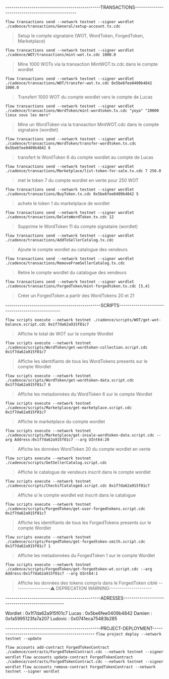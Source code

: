 -----------------------------------------------TRANSACTIONS-------------------------------------------------

`flow transactions send --network testnet --signer wordlet ./cadence/transactions/General/setup-account.tx.cdc`
> Setup le compte signataire (WOT, WordToken, ForgedToken, Marketplace)

`flow transactions send --network testnet --signer wordlet ./cadence/WOT/transactions/mint-wot.tx.cdc 1000.0`
> Mine 1000 WOTs via la transaction MintWOT.tx.cdc dans le compte wordlet

`flow transactions send --network testnet --signer wordlet ./cadence/transactions/WOT/transfer-wot.tx.cdc 0x5be6fee0409b4842 1000.0`
> Transfert 1000 WOT du compte wordlet vers le compte de Lucas

`flow transactions send --network testnet --signer wordlet ./cadence/transactions/WordToken/mint-wordtoken.tx.cdc "yoya" "20000 lieux sous les mers"`
> Mine un WordToken via la transaction MintWOT.cdc dans le compte signataire (wordlet)

`flow transactions send --network testnet --signer wordlet ./cadence/transactions/WordToken/transfer-wordtoken.tx.cdc 0x5be6fee0409b4842 6`
> transfert le WordToken 6 du compte wordlet au compte de Lucas

`flow transactions send --network testnet --signer wordlet ./cadence/transactions/Marketplace/list-token-for-sale.tx.cdc 7 250.0`
> met le token 7 du compte wordlet en vente pour 250 WOT

`flow transactions send --network testnet --signer wordlet ./cadence/transactions/BuyToken.tx.cdc 0x5be6fee0409b4842 5`
> achete le token 1 du marketplace de wordlet

`flow transactions send --network testnet --signer wordlet ./cadence/transactions/DeleteWordToken.tx.cdc 12`
> Supprime le WordToken 11 du compte signataire (wordlet)

`flow transactions send --network testnet --signer wordlet ./cadence/transactions/AddToSellerCatalog.tx.cdc`
> Ajoute le compte wordlet au catalogue des vendeurs

`flow transactions send --network testnet --signer wordlet ./cadence/transactions/RemoveFromSellerCatalog.tx.cdc`
> Retire le compte wordlet du catalogue des vendeurs

`flow transactions send --network testnet --signer wordlet ./cadence/transactions/ForgedToken/mint-forgedtoken.tx.cdc [5,4]`
> Créer un ForgedToken a partir des WordTokens 20 et 21

-----------------------------------------------SCRIPTS-------------------------------------------------

`flow scripts execute --network testnet ./cadence/scripts/WOT/get-wot-balance.script.cdc 0x1f7da62a915f01c7`
> Affiche le total de WOT sur le compte Wordlet

`flow scripts execute --network testnet ./cadence/scripts/WordToken/get-wordtoken-collection.script.cdc 0x1f7da62a915f01c7`
> Affiche les identifiants de tous les WordTokens presents sur le compte Wordlet

`flow scripts execute --network testnet ./cadence/scripts/WordToken/get-wordtoken-data.script.cdc 0x1f7da62a915f01c7 6`
> Affiche les metadonnées du WordToken 6 sur le compte Wordlet

`flow scripts execute --network testnet ./cadence/scripts/Marketplace/get-marketplace.script.cdc 0x1f7da62a915f01c7`
> Affiche le marketplace du compte wordlet

`flow scripts execute --network testnet ./cadence/scripts/Marketplace/get-insale-wordtoken-data.script.cdc --arg Address:0x1f7da62a915f01c7 --arg UInt64:20`
> Affiche les données WordToken 20 du compte wordlet en vente

`flow scripts execute --network testnet ./cadence/scripts/GetSellerCatalog.script.cdc`
> Affiche le catalogue de vendeurs inscrit dans le compte wordlet

`flow scripts execute --network testnet ./cadence/scripts/CheckifCataloged.script.cdc 0x1f7da62a915f01c7`
> Affiche si le compte wordlet est inscrit dans le catalogue

`flow scripts execute --network testnet ./cadence/scripts/ForgedToken/get-user-forgedtokens.script.cdc 0x1f7da62a915f01c7`
> Affiche les identifiants de tous les ForgedTokens presents sur le compte Wordlet

`flow scripts execute --network testnet ./cadence/scripts/ForgedToken/get-forgedtoken-smith.script.cdc 0x1f7da62a915f01c7 1`
> Affiche les metadonnées du ForgedToken 1 sur le compte Wordlet

`flow scripts execute --network testnet ./cadence/scripts/ForgedToken/get-forgedtoken-wt.script.cdc --arg Address:0x1f7da62a915f01c7 --arg UInt64:1`
> Affiche les données des tokens compris dans le ForgedToken ciblé
------------------⚠️ DEPRECATION WARNING---------------------


-----------------------------------------------ADRESSES-------------------------------------------------

Wordlet : 0x1f7da62a915f01c7
Lucas : 0x5be6fee0409b4842
Damien : 0xfa5995123fa7a207
Ludovic : 0x0741eca75483b285







-----------------------------------------------PROJECT-DEPLOYMENT-------------------------------------------------
`flow project deploy --network testnet --update`

`flow accounts add-contract ForgedTokenContract ./cadence/contracts/ForgedTokenContract.cdc --network testnet --signer wordlet`
`flow accounts update-contract ForgedTokenContract ./cadence/contracts/ForgedTokenContract.cdc --network testnet --signer wordlet`
`flow accounts remove-contract ForgedTokenContract --network testnet --signer wordlet`